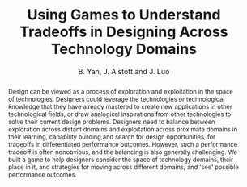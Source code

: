 ---
layout: project
shorttitle:  "Using Games to Understand Tradeoffs in Designing Across Technology Domains"
title:  "Using Games to Understand Tradeoffs in Designing Across Technology Domains"
author: B. Yan, J. Alstott and J. Luo
authorlink:
categories: project
publishdate: 2016
image: _images/sutd/image.png
summaryimg: _images/sutd/summaryimg.png
imgcaption: "Top) A player's starting position, with knowledge of 'Organic Chemistry' and access to the
             related domain 'Carbocyclic Compounds'
             Bottom) The same player after several moves, his/her expanded knowledge portfolio and
             access to additional domains in the technology space, and counts of patents and breakthrough
             patents received among the way"
abstract: "Design can be viewed as a process of exploration and exploitation in the space of technologies.
            Designers could leverage the technologies or technological knowledge that they have already
            mastered to create new applications in other technological fields, or draw analogical inspirations
            from other technologies to solve their current design problems. Designers need to balance between exploration across distant domains and exploitation
            across proximate domains in their learning, capability building and search for design
            opportunities, for tradeoffs in differentiated performance outcomes. However, such a
            performance tradeoff is often nonobvious,
            and the balancing is also generally challenging. We built a game to help designers consider the space of technology domains, their place in it,
                                                             and strategies for moving across different domains, and 'see' possible performance outcomes."
link:
paper: _papers/sutd.pdf
---